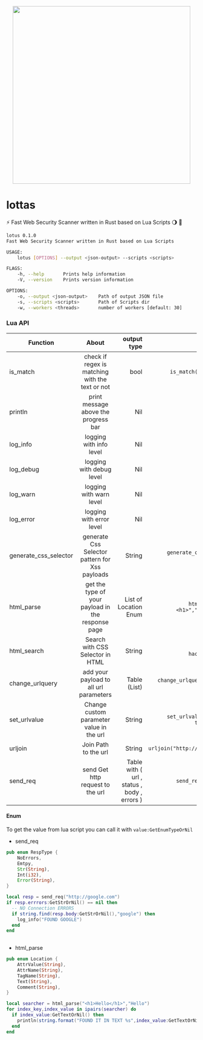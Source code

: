 <p align="center">
<img src="https://user-images.githubusercontent.com/45688522/187603703-5781b86b-9f5a-4658-9370-7083a3b5b6d5.png" width="470px">
</p>


# lottas


:zap: Fast Web Security Scanner written in Rust based on Lua Scripts :waning_gibbous_moon: :crab: 


```bash
lotus 0.1.0
Fast Web Security Scanner written in Rust based on Lua Scripts

USAGE:
    lotus [OPTIONS] --output <json-output> --scripts <scripts>

FLAGS:
    -h, --help       Prints help information
    -V, --version    Prints version information

OPTIONS:
    -o, --output <json-output>    Path of output JSON file
    -s, --scripts <scripts>       Path of Scripts dir
    -w, --workers <threads>       number of workers [default: 30]
```


### Lua API

| Function   |      About      |  output type | Example |
|----------|:-------------:|------:| -----:|
| is_match |  check if regex is matching with the text or not | bool | `is_match("\d\d\d","123") -- true` |
| println |    print message above the progress bar   | Nil | `println("XSS FOUND :D")` |
| log_info | logging with info level | Nil | `log_info("Hello")`|
| log_debug | logging with debug level | Nil | `log_debug("Hello")`|
| log_warn | logging with warn level | Nil | `log_warn("Hello")`|
| log_error | logging with error level | Nil | `log_error("Hello")`|
| generate_css_selector | generate Css Selector pattern for Xss payloads | String | `generate_css_selector("<img/src=x onerror=alert(1)")`
| html_parse | get the type of your payload in the response page | List of Location Enum | `html_parse("<h1 hackerman><h1>","hackerman") -- AttrName`  | 
| html_search | Search with CSS Selector in HTML | String | `html_search("<h1 hackerman>demo</h1>","h1")`
| change_urlquery | add your payload to all url parameters | Table (List) | `change_urlquery("http://google.com/?hello=1","hacker")` |
| set_urlvalue | Change custom parameter value in the url|  String | `set_urlvalue("http://google.com/?test=1","test","hacker")`|
| urljoin | Join Path to the url | String | `urljoin("http://google.com/","/search")` | 
| send_req | send Get http request to the url |  Table with ( url , status , body , errors ) | `send_req("https://google.com")` |
    

#### Enum

To get the value from lua script you can call it with `value:GetEnumTypeOrNil`
- send_req 

```rust
pub enum RespType {
    NoErrors,
    Emtpy,
    Str(String),
    Int(i32),
    Error(String),
}
```

```lua
local resp = send_req("http://google.com")
if resp.errrors:GetStrOrNil() == nil then
  -- NO Connection ERRORS
  if string.find(resp.body:GetStrOrNil(),"google") then
    log_info("FOUND GOOGLE")
  end
end
  
```


- html_parse

```rust
pub enum Location {
    AttrValue(String),
    AttrName(String),
    TagName(String),
    Text(String),
    Comment(String),
}

```

```lua
local searcher = html_parse("<h1>Hello</h1>","Hello")
for index_key,index_value in ipairs(searcher) do
  if index_value:GetTextOrNil() then
    println(string.format("FOUND IT IN TEXT %s",index_value:GetTextOrNil()))
  end
end
```
